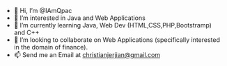 - 👋 Hi, I’m @IAmQpac
- 👀 I’m interested in Java and Web Applications 
- 🌱 I’m currently learning Java, Web Dev (HTML,CSS,PHP,Bootstramp) and C++ 
- 💞️ I’m looking to collaborate on Web Applications (specifically interested in the domain of finance).
- 📫 Send me an Email at christianjerjian@gmail.com

<!---
IAmQpac/IAmQpac is a ✨ special ✨ repository because its `README.md` (this file) appears on your GitHub profile.
You can click the Preview link to take a look at your changes.
--->
